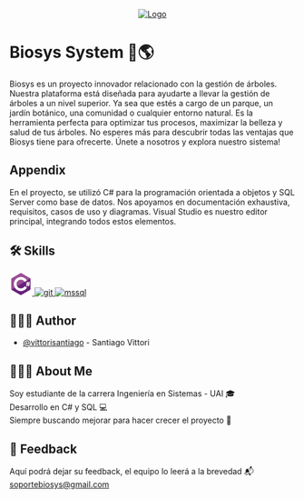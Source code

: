 <p align="center">
  <a href="https://postimg.cc/RJ3pRdjN">
    <img src="https://i.postimg.cc/FzGthnpg/Logo-azul.jpg" alt="Logo" />
  </a>
</p>

# Biosys System 🌱🌎

Biosys es un proyecto innovador relacionado con la gestión de árboles. Nuestra plataforma está diseñada para ayudarte a llevar la gestión de árboles a un nivel superior. Ya sea que estés a cargo de un parque, un jardín botánico, una comunidad o cualquier entorno natural. Es la herramienta perfecta para optimizar tus procesos, maximizar la belleza y salud de tus árboles. No esperes más para descubrir todas las ventajas que Biosys tiene para ofrecerte. Únete a nosotros y explora nuestro sistema!

## Appendix

En el proyecto, se utilizó C# para la programación orientada a objetos y SQL Server como base de datos. Nos apoyamos en documentación exhaustiva, requisitos, casos de uso y diagramas. Visual Studio es nuestro editor principal, integrando todos estos elementos.



## 🛠 Skills

<p align="left"> <a href="https://www.w3schools.com/cs/" target="_blank" rel="noreferrer"> <img src="https://raw.githubusercontent.com/devicons/devicon/master/icons/csharp/csharp-original.svg" alt="csharp" width="40" height="40"/> </a> <a href="https://git-scm.com/" target="_blank" rel="noreferrer"> <img src="https://www.vectorlogo.zone/logos/git-scm/git-scm-icon.svg" alt="git" width="40" height="40"/> </a> <a href="https://www.microsoft.com/en-us/sql-server" target="_blank" rel="noreferrer"> <img src="https://www.svgrepo.com/show/303229/microsoft-sql-server-logo.svg" alt="mssql" width="40" height="40"/> </a> </p>


## 👨🏽‍💻 Author

- [@vittorisantiago](https://www.github.com/vittorisantiago) - Santiago Vittori


## 🙋🏽‍♂️ About Me
Soy estudiante de la carrera Ingeniería en Sistemas - UAI 🎓<br>
Desarrollo en C# y SQL 💻 <br>
Siempre buscando mejorar para hacer crecer el proyecto 🚀


## 💭 Feedback

Aquí podrá dejar su feedback, el equipo lo leerá a la brevedad 📬soportebiosys@gmail.com
